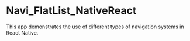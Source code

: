 # Navi_FlatList_NativeReact

This app demonstrates the use of different types of navigation systems in React Native.
